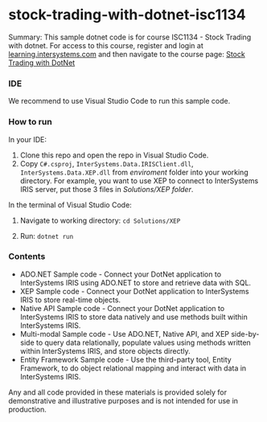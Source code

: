 # stock-trading-with-dotnet-isc1134

Summary: This sample dotnet code is for course ISC1134 - Stock Trading with dotnet. 
For access to this course, register and login at [learning.intersystems.com](https://learning.intersystems.com) and 
then navigate to the course page: 
[Stock Trading with DotNet](https://learning.intersystems.com/course/view.php?name=.NET%20Financial%20Play)

### IDE

We recommend to use Visual Studio Code to run this sample code.

### How to run

In your IDE:
1. Clone this repo and open the repo in Visual Studio Code.
2. Copy `C#.csproj`, `InterSystems.Data.IRISClient.dll`, `InterSystems.Data.XEP.dll` from *enviroment* folder into your working directory.
For example, you want to use XEP to connect to InterSystems IRIS server, put those 3 files in *Solutions/XEP folder*.

In the terminal of Visual Studio Code:

1. Navigate to working directory: ```cd Solutions/XEP```

2. Run: ```dotnet run ```

### Contents

* ADO.NET Sample code - Connect your DotNet application to InterSystems IRIS using ADO.NET to store and retrieve data with SQL.
* XEP Sample code - Connect your DotNet application to InterSystems IRIS to store real-time objects.
* Native API Sample code - Connect your DotNet application to InterSystems IRIS to store data natively and use methods built within InterSystems IRIS.
* Multi-modal Sample code - Use ADO.NET, Native API, and XEP side-by-side to query data relationally, populate values using methods written within InterSystems IRIS, and store objects directly.
* Entity Framework Sample code - Use the third-party tool, Entity Framework, to do object relational mapping and interact with data in InterSystems IRIS.

Any and all code provided in these materials is provided solely for demonstrative and illustrative purposes and is not intended for use in production. 
